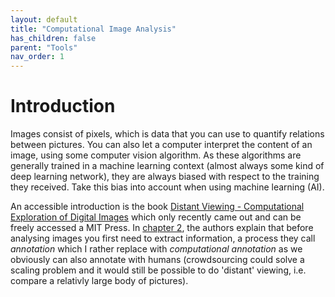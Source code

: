 ```yaml
---
layout: default
title: "Computational Image Analysis"
has_children: false
parent: "Tools"
nav_order: 1
---
```


# Introduction

Images consist of pixels, which is data that you can use to quantify relations between pictures. You can also let a computer interpret the content of an image, using some computer vision algorithm. As these algorithms are generally trained in a machine learning context (almost always some kind of deep learning network), they are always biased with respect to the training they received. Take this bias into account when using machine learning (AI).

An accessible introduction is the book [Distant Viewing -
Computational Exploration of Digital Images](https://mitpress.mit.edu/9780262546133/distant-viewing/) which only recently came out and can be freely accessed a MIT Press. In [chapter 2](https://direct.mit.edu/books/oa-monograph/chapter-pdf/2163341/c001100_9780262375160.pdf), the authors explain that before analysing images you first need to extract information, a process they call *annotation* which I rather replace with *computational annotation* as we obviously can also annotate with humans (crowdsourcing could solve a scaling problem and it would still be possible to do 'distant' viewing, i.e. compare a relativly large body of pictures).




<!--
Maybe something about latent images, i.e. information about a training set that is latently present in networks.
-->
